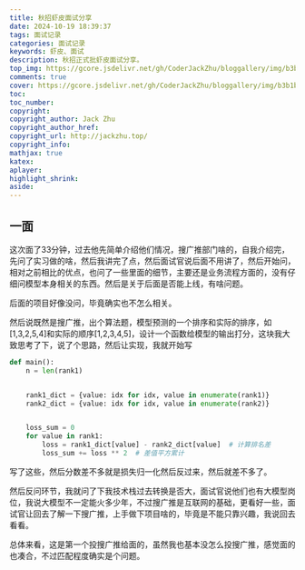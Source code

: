 ```yaml
---
title: 秋招虾皮面试分享
date: 2024-10-19 18:39:37
tags: 面试记录
categories: 面试记录
keywords: 虾皮、面试
description: 秋招正式批虾皮面试分享。
top_img: https://gcore.jsdelivr.net/gh/CoderJackZhu/bloggallery/img/b3b1b24841d210d0cbe1bf5a64b04d44.jpeg
comments: true
cover: https://gcore.jsdelivr.net/gh/CoderJackZhu/bloggallery/img/b3b1b24841d210d0cbe1bf5a64b04d44.jpeg
toc:
toc_number:
copyright:
copyright_author: Jack Zhu
copyright_author_href: 
copyright_url: http://jackzhu.top/
copyright_info: 
mathjax: true
katex: 
aplayer: 
highlight_shrink: 
aside: 
---
```


## 一面

这次面了33分钟，过去他先简单介绍他们情况，搜广推部门啥的，自我介绍完，先问了实习做的啥，然后我讲完了点，然后面试官说后面不用讲了，然后开始问，相对之前相比的优点，也问了一些里面的细节，主要还是业务流程方面的，没有仔细问模型本身相关的东西。然后是关于后面是否能上线，有啥问题。

后面的项目好像没问，毕竟确实也不怎么相关。

然后说既然是搜广推，出个算法题，模型预测的一个排序和实际的排序，如[1,3,2,5,4]和实际的顺序[1,2,3,4,5]，设计一个函数给模型的输出打分，这块我大致思考了下，说了个思路，然后让实现，我就开始写

```python
def main():
    n = len(rank1)


    rank1_dict = {value: idx for idx, value in enumerate(rank1)}
    rank2_dict = {value: idx for idx, value in enumerate(rank2)}


    loss_sum = 0
    for value in rank1:
        loss = rank1_dict[value] - rank2_dict[value]  # 计算排名差
        loss_sum += loss ** 2  # 差值平方累计

```

写了这些，然后分数差不多就是损失归一化然后反过来，然后就差不多了。

然后反问环节，我就问了下我技术栈过去转换是否大，面试官说他们也有大模型岗位，我说大模型不一定能火多少年，不过搜广推是互联网的基础，更看好一些，面试官让回去了解一下搜广推，上手做下项目啥的，毕竟是不能只靠兴趣，我说回去看看。

总体来看，这是第一个投搜广推给面的，虽然我也基本没怎么投搜广推，感觉面的也凑合，不过匹配程度确实是个问题。
